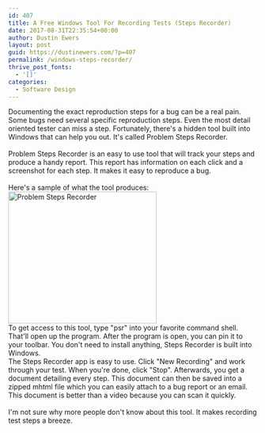 ```yaml
---
id: 407
title: A Free Windows Tool For Recording Tests (Steps Recorder)
date: 2017-08-31T22:35:54+00:00
author: Dustin Ewers
layout: post
guid: https://dustinewers.com/?p=407
permalink: /windows-steps-recorder/
thrive_post_fonts:
  - '[]'
categories:
  - Software Design
---
```

<div class="" data-block="true" data-editor="6omt8" data-offset-key="flice-0-0">
<div class="public-DraftStyleDefault-block public-DraftStyleDefault-ltr" data-offset-key="flice-0-0"><span data-offset-key="flice-0-0">Documenting the exact reproduction steps for a bug can be a real pain. Some bugs need several specific reproduction steps. Even the most detail oriented tester can miss a step. </span><span class="adverb"><span data-offset-key="flice-1-0">Fortunately</span></span><span data-offset-key="flice-2-0">, there's a hidden tool built into Windows that can help you out. It's called Problem Steps Recorder. </span></div>
</div>
<div class="" data-block="true" data-editor="6omt8" data-offset-key="9190v-0-0">
<div class="public-DraftStyleDefault-block public-DraftStyleDefault-ltr" data-offset-key="9190v-0-0"><span data-offset-key="9190v-0-0"> </span></div>
</div>
<div class="" data-block="true" data-editor="6omt8" data-offset-key="eqltp-0-0">
<div class="public-DraftStyleDefault-block public-DraftStyleDefault-ltr" data-offset-key="eqltp-0-0"><span data-offset-key="eqltp-0-0">Problem Steps Recorder is an easy to use tool that will track your steps and produce a handy report. This report has information on each click and a screenshot for each step. It makes it easy to reproduce a bug.</span></div>
</div>
<div class="" data-block="true" data-editor="6omt8" data-offset-key="2hh2v-0-0">
<div class="public-DraftStyleDefault-block public-DraftStyleDefault-ltr" data-offset-key="2hh2v-0-0"><span data-offset-key="2hh2v-0-0"> </span></div>
</div>
<div class="" data-block="true" data-editor="6omt8" data-offset-key="6t57a-0-0">
<div class="public-DraftStyleDefault-block public-DraftStyleDefault-ltr" data-offset-key="6t57a-0-0"><span data-offset-key="6t57a-0-0">Here's a sample of what the tool produces: </span></div>
</div>
<img class="alignnone size-medium wp-image-408" src="/wp-content/uploads/2017/08/psr_demo-300x266.png" alt="Problem Steps Recorder" width="300" height="266" />
<div class="" data-block="true" data-editor="6omt8" data-offset-key="2sejs-0-0">
<div class="public-DraftStyleDefault-block public-DraftStyleDefault-ltr" data-offset-key="2sejs-0-0"><span data-offset-key="2sejs-0-0">To get access to this tool, type "psr" into your favorite command shell. That'll open up the program. After the program is open, you can pin it to your toolbar. You don't need to install anything, Steps Recorder is built into Windows.</span></div>
<div data-offset-key="2sejs-0-0"></div>
<div class="public-DraftStyleDefault-block public-DraftStyleDefault-ltr" data-offset-key="2sejs-0-0"><span data-offset-key="2sejs-0-0">The Steps Recorder app is easy to use. Click "New Recording" and work through your test. When you're done, click "Stop". Afterwards, you get a document detailing every step. This document can then </span><span class="passivevoice"><span data-offset-key="2sejs-1-0">be saved</span></span><span data-offset-key="2sejs-2-0"> into a zipped mhtml file which you can </span><span class="adverb"><span data-offset-key="2sejs-3-0">easily</span></span><span data-offset-key="2sejs-4-0"> attach to a bug report or an email. This document is better than a video because you can scan it quickly.</span></div>
</div>
<div class="" data-block="true" data-editor="6omt8" data-offset-key="2l32h-0-0">
<div class="public-DraftStyleDefault-block public-DraftStyleDefault-ltr" data-offset-key="2l32h-0-0"><span data-offset-key="2l32h-0-0"> </span></div>
</div>
<div class="" data-block="true" data-editor="6omt8" data-offset-key="avf6p-0-0">
<div class="public-DraftStyleDefault-block public-DraftStyleDefault-ltr" data-offset-key="avf6p-0-0"><span data-offset-key="avf6p-0-0">I'm not sure why more people don't know about this tool. It makes recording test steps a breeze. </span></div>
</div>